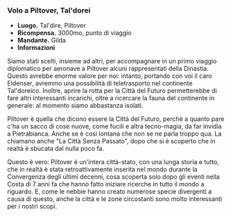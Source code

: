 ### **Volo a Piltover, Tal'dorei**
* **Luogo.** Tal'dire, Piltover
* **Ricompensa.** 3000mo, punto di viaggio
* **Mandante.** Gilda
* **Informazioni**
<div class="dialogue">
    <div class="icon kynthea"></div>
    <p>Siamo stati scelti, insieme ad altri, per accompagnare in un primo viaggio diplomatico per aeronave a Piltover alcuni rappresentati della Dinastia. Questo avrebbe enorme valore per noi: intanto, portando con voi il caro Eldenser, avremmo una possibilità di teletrasporto nel continente Tal'doreico. Inoltre, aprire la rotta per la Città del Futuro permetterebbe di fare altri interessanti incarichi, oltre a ricercare la fauna del continente in generale: al momento siamo abbastanza isolati.</p>
</div>
<div class="dialogue">
    <div class="icon chestibor"></div>
    <p>Piltover è quella che dicono essere la Città del Futuro, perchè a quanto pare c'ha un sacco di cose nuove, come fucili e altra tecno-magia, da far invidia a Pietrabianca. Anche se è così lontana che non se ne parla troppo qua. La chiamano anche "La Città Senza Passato", dopo che si è scoperto che in realtà è sbucata dal nulla poco fa.</p>
</div>
<div class="dialogue">
    <div class="icon kynthea"></div>
    <p>Questo è vero: Piltover è un'intera città-stato, con una lunga storia e tutto, che in realtà è stata retroattivamente inserita nel mondo durante la Convergenza degli ultimi decenni, cosa scoperta solo dopo gli eventi nella Costa di 7 anni fa che hanno fatto iniziare ricerche in tutto il mondo a riguardo. E, come le nebbie hanno creato numerose specie divergenti a causa di questo, anche la città e le zone circostanti sono molto interessanti per i nostri scopi.</p>
</div>

